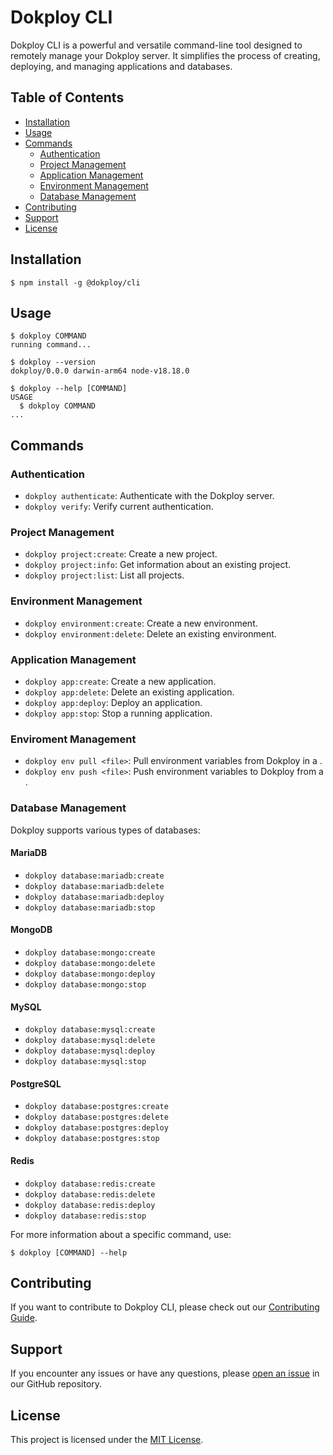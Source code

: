 # Dokploy CLI

<!-- ![Dokploy Logo](https://via.placeholder.com/150x150.png?text=Dokploy+CLI) -->

Dokploy CLI is a powerful and versatile command-line tool designed to remotely manage your Dokploy server. It simplifies the process of creating, deploying, and managing applications and databases.

<!-- [![oclif](https://img.shields.io/badge/cli-oclif-brightgreen.svg)](https://oclif.io)
[![Version](https://img.shields.io/npm/v/dokploy.svg)](https://npmjs.org/package/dokploy)
[![Downloads/week](https://img.shields.io/npm/dw/dokploy.svg)](https://npmjs.org/package/dokploy)
[![License](https://img.shields.io/npm/l/dokploy.svg)](https://github.com/yourusername/dokploy/blob/master/package.json) -->

## Table of Contents

- [Installation](#installation)
- [Usage](#usage)
- [Commands](#commands)
  - [Authentication](#authentication)
  - [Project Management](#project-management)
  - [Application Management](#application-management)
  - [Environment Management](#environment-management)
  - [Database Management](#database-management)
- [Contributing](#contributing)
- [Support](#support)
- [License](#license)

## Installation

```sh-session
$ npm install -g @dokploy/cli
```

## Usage

```sh-session
$ dokploy COMMAND
running command...

$ dokploy --version
dokploy/0.0.0 darwin-arm64 node-v18.18.0

$ dokploy --help [COMMAND]
USAGE
  $ dokploy COMMAND
...
```

## Commands

### Authentication

- `dokploy authenticate`: Authenticate with the Dokploy server.
- `dokploy verify`: Verify current authentication.

### Project Management

- `dokploy project:create`: Create a new project.
- `dokploy project:info`: Get information about an existing project.
- `dokploy project:list`: List all projects.

### Environment Management

- `dokploy environment:create`: Create a new environment.
- `dokploy environment:delete`: Delete an existing environment.

### Application Management

- `dokploy app:create`: Create a new application.
- `dokploy app:delete`: Delete an existing application.
- `dokploy app:deploy`: Deploy an application.
- `dokploy app:stop`: Stop a running application.

### Enviroment Management

- `dokploy env pull <file>`: Pull environment variables from Dokploy in a <file>.
- `dokploy env push <file>`: Push environment variables to Dokploy from a <file>.

### Database Management

Dokploy supports various types of databases:

#### MariaDB

- `dokploy database:mariadb:create`
- `dokploy database:mariadb:delete`
- `dokploy database:mariadb:deploy`
- `dokploy database:mariadb:stop`

#### MongoDB

- `dokploy database:mongo:create`
- `dokploy database:mongo:delete`
- `dokploy database:mongo:deploy`
- `dokploy database:mongo:stop`

#### MySQL

- `dokploy database:mysql:create`
- `dokploy database:mysql:delete`
- `dokploy database:mysql:deploy`
- `dokploy database:mysql:stop`

#### PostgreSQL

- `dokploy database:postgres:create`
- `dokploy database:postgres:delete`
- `dokploy database:postgres:deploy`
- `dokploy database:postgres:stop`

#### Redis

- `dokploy database:redis:create`
- `dokploy database:redis:delete`
- `dokploy database:redis:deploy`
- `dokploy database:redis:stop`

For more information about a specific command, use:

```sh-session
$ dokploy [COMMAND] --help
```

## Contributing

If you want to contribute to Dokploy CLI, please check out our [Contributing Guide](https://github.com/Dokploy/cli/blob/main/CONTRIBUTING.md).

## Support

If you encounter any issues or have any questions, please [open an issue](https://github.com/yourusername/dokploy/issues) in our GitHub repository.

## License

This project is licensed under the [MIT License](LICENSE).
